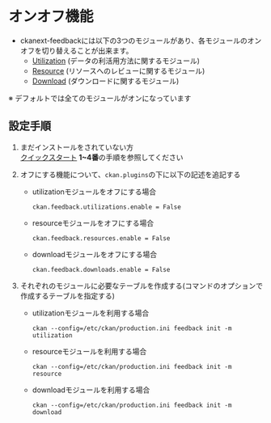 # オンオフ機能

* ckanext-feedbackには以下の3つのモジュールがあり、各モジュールのオンオフを切り替えることが出来ます。
  * [Utilization](./utilization.md) (データの利活用方法に関するモジュール)
  * [Resource](./resource.md) (リソースへのレビューに関するモジュール)
  * [Download](./download.md) (ダウンロードに関するモジュール)

※ デフォルトでは全てのモジュールがオンになっています

## 設定手順

1. まだインストールをされていない方  
  [クイックスタート](../../README.md) **1~4番**の手順を参照してください

2. オフにする機能について、`ckan.plugins`の下に以下の記述を追記する

    * utilizationモジュールをオフにする場合
      ```
      ckan.feedback.utilizations.enable = False
      ```

    * resourceモジュールをオフにする場合
      ```
      ckan.feedback.resources.enable = False
      ```

    * downloadモジュールをオフにする場合
      ```
      ckan.feedback.downloads.enable = False
      ```

3. それぞれのモジュールに必要なテーブルを作成する(コマンドのオプションで作成するテーブルを指定する)

    * utilizationモジュールを利用する場合
      ```
      ckan --config=/etc/ckan/production.ini feedback init -m utilization
      ```

    * resourceモジュールを利用する場合
      ```
      ckan --config=/etc/ckan/production.ini feedback init -m resource
      ```

    * downloadモジュールを利用する場合
      ```
      ckan --config=/etc/ckan/production.ini feedback init -m download
      ```